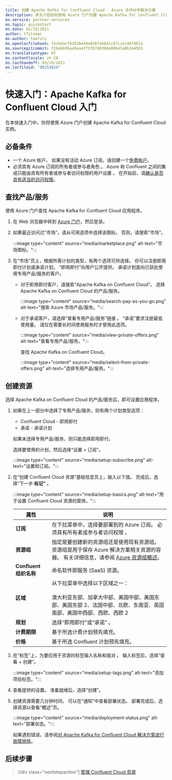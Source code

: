 ```yaml
---
title: 创建 Apache Kafka for Confluent Cloud - Azure 合作伙伴解决方案
description: 本文介绍如何使用 Azure 门户创建 Apache Kafka for Confluent Cloud 实例。
ms.service: partner-services
ms.topic: quickstart
ms.date: 01/15/2021
author: tfitzmac
ms.author: tomfitz
ms.openlocfilehash: f4c6dacf63b1be44e826fe6841c87ccec4bf9b1a
ms.sourcegitcommit: f28ebb95ae9aaaff3f87d8388a09b41e0b3445b5
ms.translationtype: HT
ms.contentlocale: zh-CN
ms.lasthandoff: 03/29/2021
ms.locfileid: "98253629"
---
```

# <a name="quickstart-get-started-with-apache-kafka-for-confluent-cloud"></a>快速入门：Apache Kafka for Confluent Cloud 入门

在本快速入门中，你将使用 Azure 门户创建 Apache Kafka for Confluent Cloud 实例。

## <a name="prerequisites"></a>必备条件

- 一个 Azure 帐户。 如果没有活动 Azure 订阅，请创建一个[免费帐户](https://azure.microsoft.com/free/)。
- 必须具有 Azure 订阅的所有者或参与者角色 。 Azure 和 Confluent 之间的集成只能由具有所有者或参与者访问权限的用户设置 。 在开始前，请[确认是否具有适当的访问权限](../../role-based-access-control/check-access.md)。

## <a name="find-offer"></a>查找产品/服务

使用 Azure 门户查找 Apache Kafka for Confluent Cloud 应用程序。

1. 在 Web 浏览器中转到 [Azure 门户](https://portal.azure.com/)，然后登录。

1. 如果最近访问过“市场”，请从可用选项中选择该图标。 否则，请搜索“市场”。

    :::image type="content" source="media/marketplace.png" alt-text="市场图标。":::

1. 在“市场”页上，根据所需计划的类型，有两个选项可供选择。 你可以注册即用即付计划或承诺计划。 “即用即付”向用户公开提供。 承诺计划面向已获批使用专用产品/服务的客户。

   - 对于即用即付客户，请搜索“Apache Kafka on Confluent Cloud”。 选择 Apache Kafka on Confluent Cloud 的产品/服务。

     :::image type="content" source="media/search-pay-as-you-go.png" alt-text="搜索 Azure 市场产品/服务。":::

   - 对于承诺客户，请选择“查看专用产品/服务”链接 。 “承诺”要求注册最低使用量。 请仅在需要长时间使用服务时才使用此选项。

     :::image type="content" source="media/view-private-offers.png" alt-text="查看专用产品/服务。":::

     查找 Apache Kafka on Confluent Cloud。

     :::image type="content" source="media/select-from-private-offers.png" alt-text="选择专用产品/服务。":::

## <a name="create-resource"></a>创建资源

选择 Apache Kafka on Confluent Cloud 的产品/服务后，即可设置应用程序。

1. 如果在上一部分中选择了专用产品/服务，则有两个计划类型选项：

    - Confluent Cloud - 即用即付
    - 承诺 - 承诺计划

   如果未选择专用产品/服务，则只能选择即用即付。

   选择要使用的计划，然后选择“设置 + 订阅”。

    :::image type="content" source="media/setup-subscribe.png" alt-text="设置和订阅。":::

1. 在“创建 Confluent Cloud 资源”基础信息页上，输入以下值。 完成后，选择“下一步:**标记”** 。

    :::image type="content" source="media/setup-basics.png" alt-text="用于设置 Confluent Cloud 资源的窗体。":::

    | 属性 | 说明 |
    | ---- | ---- |
    | **订阅** | 在下拉菜单中，选择要部署到的 Azure 订阅。 必须具有所有者或参与者访问权限 。 |
    | **资源组** | 指定是要创建新的资源组还是使用现有资源组。 资源组是用于保存 Azure 解决方案相关资源的容器。 有关详细信息，请参阅 [Azure 资源组概述](../../azure-resource-manager/management/overview.md)。 |
    | **Confluent 组织名称** | 命名软件即服务 (SaaS) 资源。 |
    | **区域** | 从下拉菜单中选择以下区域之一： <br/><br/> 澳大利亚东部、加拿大中部、美国中部、美国东部、美国东部 2、法国中部、北欧、东南亚、英国南部、美国中西部、西欧、西欧 2 |
    | **规划** | 选择“即用即付”或“承诺” 。 |
    | **计费期限** | 基于所选计费计划预先填充。 |
    | **价格** | 基于所选 Confluent 计划预先填充。 |

1. 在“标签”上，为要应用于资源的标签输入名称和值对  。 输入标签后，选择“查看 + 创建”。

    :::image type="content" source="media/setup-tags.png" alt-text="添加项目标签。":::

1. 查看提供的设置。 准备就绪后，选择“创建”。

1. 创建资源需要几分钟时间。 可以在“通知”中查看部署状态。 部署完成后，选择资源以查看“概述”页。

    :::image type="content" source="media/deployment-status.png" alt-text="部署状态。":::

   如果遇到错误，请参阅[对 Apache Kafka for Confluent Cloud 解决方案进行故障排除](troubleshoot.md)。

## <a name="next-steps"></a>后续步骤

> [!div class="nextstepaction"]
> [管理 Confluent Cloud 资源](manage.md)
